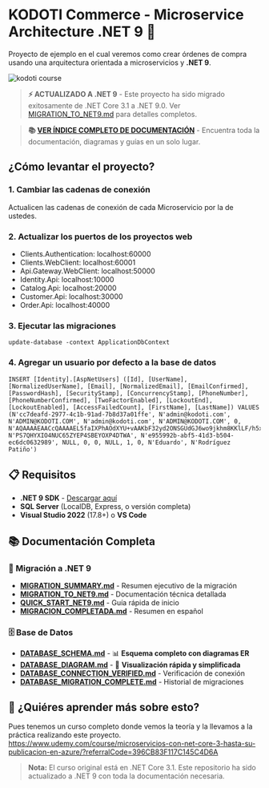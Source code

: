 # KODOTI Commerce - Microservice Architecture .NET 9 🚀

Proyecto de ejemplo en el cual veremos como crear órdenes de compra usando una arquitectura orientada a microservicios y **.NET 9**.

![kodoti course](https://anexsoft.com/storage/app/media/common/kodoti-microservice-architecture.jpg "Curso de Microservicios con .NET Core")

> **⚡ ACTUALIZADO A .NET 9** - Este proyecto ha sido migrado exitosamente de .NET Core 3.1 a .NET 9.0. Ver [MIGRATION_TO_NET9.md](MIGRATION_TO_NET9.md) para detalles completos.

> **📚 [VER ÍNDICE COMPLETO DE DOCUMENTACIÓN](DOCUMENTATION_INDEX.md)** - Encuentra toda la documentación, diagramas y guías en un solo lugar.

## ¿Cómo levantar el proyecto?
### 1. Cambiar las cadenas de conexión
Actualicen las cadenas de conexión de cada Microservicio por la de ustedes.

### 2. Actualizar los puertos de los proyectos web
* Clients.Authentication: localhost:60000
* Clients.WebClient: localhost:60001
* Api.Gateway.WebClient: localhost:50000
* Identity.Api: localhost:10000
* Catalog.Api: localhost:20000
* Customer.Api: localhost:30000
* Order.Api: localhost:40000

### 3. Ejecutar las migraciones
```
update-database -context ApplicationDbContext
```

### 4. Agregar un usuario por defecto a la base de datos
```
INSERT [Identity].[AspNetUsers] ([Id], [UserName], [NormalizedUserName], [Email], [NormalizedEmail], [EmailConfirmed], [PasswordHash], [SecurityStamp], [ConcurrencyStamp], [PhoneNumber], [PhoneNumberConfirmed], [TwoFactorEnabled], [LockoutEnd], [LockoutEnabled], [AccessFailedCount], [FirstName], [LastName]) VALUES (N'cc7deafd-2977-4c1b-91ad-7b8d37a01ffe', N'admin@kodoti.com', N'ADMIN@KODOTI.COM', N'admin@kodoti.com', N'ADMIN@KODOTI.COM', 0, N'AQAAAAEAACcQAAAAEL5faIXPhAOdXYU+vAAKbF32yd2ONSGUdGJ6wo9jkhm8KKlLF/h5x0zjJbcPKt8WYg==', N'PS7QHYXIO4NUC65ZYEP4SBEYOXP4DTWA', N'e955992b-abf5-41d3-b504-ec6dc0632989', NULL, 0, 0, NULL, 1, 0, N'Eduardo', N'Rodríguez Patiño')
```

## 📋 Requisitos

- **.NET 9 SDK** - [Descargar aquí](https://dotnet.microsoft.com/download/dotnet/9.0)
- **SQL Server** (LocalDB, Express, o versión completa)
- **Visual Studio 2022** (17.8+) o **VS Code**

## 📚 Documentación Completa

### 🔄 Migración a .NET 9
- **[MIGRATION_SUMMARY.md](MIGRATION_SUMMARY.md)** - Resumen ejecutivo de la migración
- **[MIGRATION_TO_NET9.md](MIGRATION_TO_NET9.md)** - Documentación técnica detallada
- **[QUICK_START_NET9.md](QUICK_START_NET9.md)** - Guía rápida de inicio
- **[MIGRACION_COMPLETADA.md](MIGRACION_COMPLETADA.md)** - Resumen en español

### 🗄️ Base de Datos
- **[DATABASE_SCHEMA.md](DATABASE_SCHEMA.md)** - 📊 **Esquema completo con diagramas ER**
- **[DATABASE_DIAGRAM.md](DATABASE_DIAGRAM.md)** - 🎨 **Visualización rápida y simplificada**
- **[DATABASE_CONNECTION_VERIFIED.md](DATABASE_CONNECTION_VERIFIED.md)** - Verificación de conexión
- **[DATABASE_MIGRATION_COMPLETE.md](DATABASE_MIGRATION_COMPLETE.md)** - Historial de migraciones

## 🎯 ¿Quiéres aprender más sobre esto?
Pues tenemos un curso completo donde vemos la teoría y la llevamos a la práctica realizando este proyecto.
https://www.udemy.com/course/microservicios-con-net-core-3-hasta-su-publicacion-en-azure/?referralCode=396CB83F117C145C4D6A

> **Nota:** El curso original está en .NET Core 3.1. Este repositorio ha sido actualizado a .NET 9 con toda la documentación necesaria.
